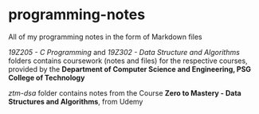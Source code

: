# programming-notes
All of my programming notes in the form of Markdown files

_19Z205 - C Programming_ and _19Z302 - Data Structure and Algorithms_ folders contains coursework (notes and files) for the respective courses, provided by the **Department of Computer Science and Engineering, PSG College of Technology**

_ztm-dsa_ folder contains notes from the Course **Zero to Mastery - Data Structures and Algorithms**, from Udemy
